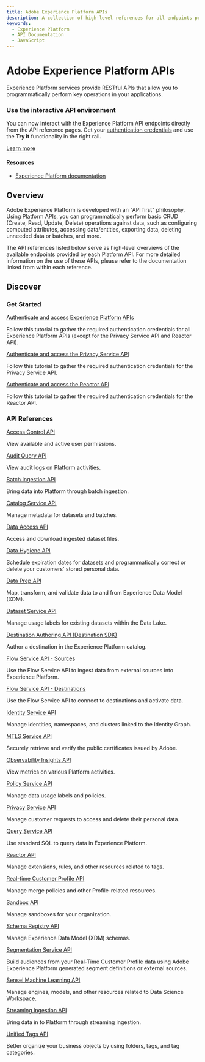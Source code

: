 ```yaml
---
title: Adobe Experience Platform APIs
description: A collection of high-level references for all endpoints provided by Adobe Experience Platform APIs.
keywords: 
  - Experience Platform
  - API Documentation
  - JavaScript
---
```


<Hero slots="heading, text"/>

# Adobe Experience Platform APIs

Experience Platform services provide RESTful APIs that allow you to programmatically perform key operations in your applications.

<AnnouncementBlock slots="heading, text, button" />

### Use the interactive API environment

You can now interact with the Experience Platform API endpoints directly from the API reference pages. Get your [authentication credentials](https://www.adobe.com/go/platform-api-get-credentials-en) and use the **Try it** functionality in the right rail.

[Learn more](https://www.adobe.com/go/platform-api-try-it-en)

<Resources slots="heading, links"/>

#### Resources

* [Experience Platform documentation](https://experienceleague.adobe.com/docs/experience-platform.html)

## Overview

Adobe Experience Platform is developed with an "API first" philosophy. Using Platform APIs, you can programmatically perform basic CRUD (Create, Read, Update, Delete) operations against data, such as configuring computed attributes, accessing data/entities, exporting data, deleting unneeded data or batches, and more.

The API references listed below serve as high-level overviews of the available endpoints provided by each Platform API. For more detailed information on the use of these APIs, please refer to the documentation linked from within each reference.

## Discover

<DiscoverBlock slots="heading, link, text"/>

### Get Started

[Authenticate and access Experience Platform APIs](https://experienceleague.adobe.com/docs/experience-platform/landing/platform-apis/api-authentication.html)

Follow this tutorial to gather the required authentication credentials for all Experience Platform APIs (except for the Privacy Service API and Reactor API).

<DiscoverBlock slots="link, text"/>

[Authenticate and access the Privacy Service API](https://experienceleague.adobe.com/docs/experience-platform/privacy/api/getting-started.html)

Follow this tutorial to gather the required authentication credentials for the Privacy Service API.

<DiscoverBlock slots="link, text"/>

[Authenticate and access the Reactor API](https://experienceleague.adobe.com/docs/experience-platform/tags/api/getting-started.html)

Follow this tutorial to gather the required authentication credentials for the Reactor API.

<DiscoverBlock slots="heading, link, text"/>

### API References

[Access Control API](references/access-control.md)

View available and active user permissions.

<DiscoverBlock slots="link, text"/>

[Audit Query API](references/audit-query.md)

View audit logs on Platform activities.

<DiscoverBlock slots="link, text"/>

[Batch Ingestion API](references/batch-ingestion.md)

Bring data into Platform through batch ingestion.

<DiscoverBlock slots="link, text"/>

[Catalog Service API](references/catalog.md)

Manage metadata for datasets and batches.

<DiscoverBlock slots="link, text"/>

[Data Access API](references/data-access.md)

Access and download ingested dataset files.

<DiscoverBlock slots="link, text"/>

[Data Hygiene API](references/data-hygiene.md)

Schedule expiration dates for datasets and programmatically correct or delete your customers' stored personal data.

<DiscoverBlock slots="link, text"/>

[Data Prep API](references/data-prep.md)

Map, transform, and validate data to and from Experience Data Model (XDM).

<DiscoverBlock slots="link, text"/>

[Dataset Service API](references/dataset-service.md)

Manage usage labels for existing datasets within the Data Lake.

<DiscoverBlock slots="link, text"/>

[Destination Authoring API (Destination SDK)](references/destination-authoring.md)

Author a destination in the Experience Platform catalog.

<DiscoverBlock slots="link, text"/>

[Flow Service API - Sources](references/flow-service.md)

Use the Flow Service API to ingest data from external sources into Experience Platform.

<DiscoverBlock slots="link, text"/>

[Flow Service API - Destinations](references/destinations.md)

Use the Flow Service API to connect to destinations and activate data.

<DiscoverBlock slots="link, text"/>

[Identity Service API](references/identity-service.md)

Manage identities, namespaces, and clusters linked to the Identity Graph.

<DiscoverBlock slots="link, text"/>

[MTLS Service API](references/mtls-service.md)

Securely retrieve and verify the public certificates issued by Adobe.

<DiscoverBlock slots="link, text"/>

[Observability Insights API](references/observability-insights.md)

View metrics on various Platform activities.

<DiscoverBlock slots="link, text"/>

[Policy Service API](references/policy-service.md)

Manage data usage labels and policies.

<DiscoverBlock slots="link, text"/>

[Privacy Service API](references/privacy-service.md)

Manage customer requests to access and delete their personal data.

<DiscoverBlock slots="link, text"/>

[Query Service API](references/query-service.md)

Use standard SQL to query data in Experience Platform.

<DiscoverBlock slots="link, text"/>

[Reactor API](references/reactor.md)

Manage extensions, rules, and other resources related to tags.

<DiscoverBlock slots="link, text"/>

[Real-time Customer Profile API](references/profile.md)

Manage merge policies and other Profile-related resources.

<DiscoverBlock slots="link, text"/>

[Sandbox API](references/sandbox.md)

Manage sandboxes for your organization.

<DiscoverBlock slots="link, text"/>

[Schema Registry API](references/schema-registry.md)

Manage Experience Data Model (XDM) schemas.

<DiscoverBlock slots="link, text"/>

[Segmentation Service API](references/segmentation.md)

Build audiences from your Real-Time Customer Profile data using Adobe Experience Platform generated segment definitions or external sources.

<DiscoverBlock slots="link, text"/>

[Sensei Machine Learning API](references/sensei-machine-learning.md)

Manage engines, models, and other resources related to Data Science Workspace.

<DiscoverBlock slots="link, text"/>

[Streaming Ingestion API](references/streaming-ingestion.md)

Bring data in to Platform through streaming ingestion.

<DiscoverBlock slots="link, text"/>

[Unified Tags API](references/unified-tags.md)

Better organize your business objects by using folders, tags, and tag categories.
